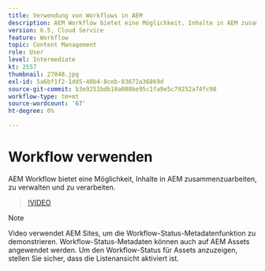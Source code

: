 ```yaml
---
title: Verwendung von Workflows in AEM
description: AEM Workflow bietet eine Möglichkeit, Inhalte in AEM zusammenzuarbeiten, zu verwalten und zu verarbeiten.
version: 6.5, Cloud Service
feature: Workflow
topic: Content Management
role: User
level: Intermediate
kt: 2557
thumbnail: 27848.jpg
exl-id: 5a6bf1f2-1dd5-40b4-8ceb-03672a36869d
source-git-commit: b3e9251bdb18a008be95c1fa9e5c79252a74fc98
workflow-type: tm+mt
source-wordcount: '67'
ht-degree: 0%

---
```


# Workflow verwenden

AEM Workflow bietet eine Möglichkeit, Inhalte in AEM zusammenzuarbeiten, zu verwalten und zu verarbeiten.

>[!VIDEO](https://video.tv.adobe.com/v/27848?quality=12&learn=on)

>[!NOTE]
>
> Video verwendet AEM Sites, um die Workflow-Status-Metadatenfunktion zu demonstrieren. Workflow-Status-Metadaten können auch auf AEM Assets angewendet werden. Um den Workflow-Status für Assets anzuzeigen, stellen Sie sicher, dass die Listenansicht aktiviert ist.
